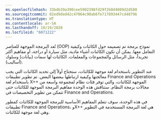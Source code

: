 ```yaml
---
ms.openlocfilehash: 33bdb39a390cee5902398fd29f2b0d4809d2d580
ms.sourcegitcommit: 82ed9ded42c47064c90ab6fe717893447cd48796
ms.translationtype: HT
ms.contentlocale: ar-SA
ms.lasthandoff: 10/19/2020
ms.locfileid: "6071222"
---
```

تُعد البرمجة الموجهة للعناصر (OOP) نموذج برمجة تم تصميمه حول الكائنات وكيفية التعامل معها. يمكن أن تكون الكائنات أشياء مادية، مثل سيارة أو دراجة، أو مفاهيم أكثر تجريداً، مثل الرسائل والمجموعات والمعلمات. الكائنات لها سمات (بيانات) وسلوك (أساليب).

عند التطوير باستخدام لغة موجهة للكائنات، ستحتاج أولاً إلى تحديد الكائنات التي يجب معالجتها وكيفية ارتباطها ببعضها البعض. تم تطوير تطبيقات Finance and Operations باستخدام لغة X++ الموجهة للكائنات، والتي توفر فئات نظام لمجموعة واسعة من مجالات برمجة النظام. ستناقش هذه الوحدة مفاهيم البرمجة الموجهة للكائنات حتى تتمكن من تطوير التخصيصات في Finance and Operations. 

في هذه الوحدة، سوف تتعلم المفاهيم الأساسية للبرمجة الموجهة للكائنات كمطور تطبيقات Finance and Operations، وX++ هي لغة البرمجة المستخدمة في التطوير وهي لغة موجهة للكائنات.
  